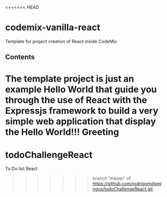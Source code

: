 <<<<<<< HEAD
# codemix-vanilla-react
Template for project creation of React inside CodeMix

## Contents

The template project is just an example Hello World that guide you through the use of React with the Expressjs framework to build a very simple web application that display the Hello World!!! Greeting
=======
# todoChallengeReact
To Do list React
>>>>>>> branch 'master' of https://github.com/rodrigomdomingos/todoChallengeReact.git
